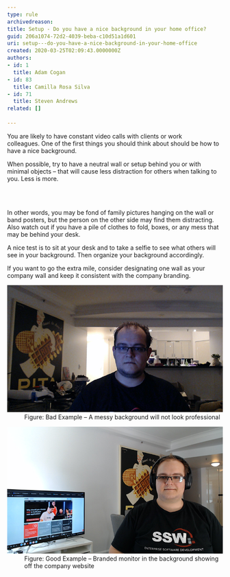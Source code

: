 ```yaml
---
type: rule
archivedreason: 
title: Setup - Do you have a nice background in your home office?
guid: 206a1074-72d2-4039-beba-c10d51a1d601
uri: setup---do-you-have-a-nice-background-in-your-home-office
created: 2020-03-25T02:09:43.0000000Z
authors:
- id: 1
  title: Adam Cogan
- id: 83
  title: Camilla Rosa Silva
- id: 71
  title: Steven Andrews
related: []

---
```



<p class="ssw15-rteElement-P">You are likely to have constant video calls with clients or work colleagues. One of the first things you should think about should be how to have a nice background.​<br></p><p class="ssw15-rteElement-P">When possible, try to have a neutral wall or setup behind you or with minimal objects – that will cause less distraction for others when talking to you. Less is more.​<br></p>
<br><excerpt class='endintro'></excerpt><br>
<p>​In other words, you may be fond of family pictures hanging on the wall or band posters, but the person on the other side may find them distracting. Also watch out if you have a pile of clothes to fold, boxes, or any mess that may be behind your desk.</p><p>A nice test is to sit at your desk and to take a selfie to see what others will see in your background. Then organize your background accordingly. </p><p>If you want to go the extra mile, consider designating one wall as your company wall and keep it consistent with the company branding.<br></p><dl class="badImage"><dt> 
      <img src="bad-background.png" alt="bad-background.png" /> 
   </dt><dd>Figure: Bad Example – A messy background will not look professional</dd></dl><dl class="goodImage"><dt>
      <img src="good-background.png" alt="good-background.png" /><br></dt><dd>Figure: Good Example – Branded monitor in the background showing off the company website</dd>​ </dl>


